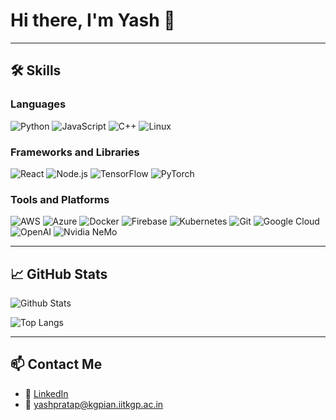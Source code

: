 # Hi there, I'm Yash 👋

---

## 🛠️ Skills

### Languages
![Python](https://img.shields.io/badge/-Python-3776AB?style=flat&logo=python&logoColor=white)
![JavaScript](https://img.shields.io/badge/-JavaScript-EDD222?style=flat&logo=javascript&logoColor=white)
![C++](https://img.shields.io/badge/-C++-00599C?style=flat&logo=cplusplus&logoColor=white)
![Linux](https://img.shields.io/badge/Linux-FCC624?style=flat&logo=linux&logoColor=black)

### Frameworks and Libraries
![React](https://img.shields.io/badge/-React-61DAFB?style=flat&logo=react&logoColor=white)
![Node.js](https://img.shields.io/badge/-Node.js-339933?style=flat&logo=node.js&logoColor=white)
![TensorFlow](https://img.shields.io/badge/-TensorFlow-FF6F00?style=flat&logo=tensorflow&logoColor=white)
![PyTorch](https://img.shields.io/badge/-PyTorch-EE4C2C?style=flat&logo=pytorch&logoColor=white)

### Tools and Platforms
![AWS](https://img.shields.io/badge/-AWS-232F3E?style=flat&logo=amazon-aws&logoColor=white)
![Azure](https://img.shields.io/badge/azure-%230072C6.svg?style=flat&logo=microsoftazure&logoColor=white)
![Docker](https://img.shields.io/badge/-Docker-2496ED?style=flat&logo=docker&logoColor=white)
![Firebase](https://img.shields.io/badge/firebase-ffcd34?style=flat&logo=firebase&logoColor=a08021)
![Kubernetes](https://img.shields.io/badge/-Kubernetes-326CE5?style=flat&logo=kubernetes&logoColor=white)
![Git](https://img.shields.io/badge/-Git-F05032?style=flat&logo=git&logoColor=white)
![Google Cloud](https://img.shields.io/badge/-Google%20Cloud-4285F4?style=flat&logo=google-cloud&logoColor=white)
![OpenAI](https://img.shields.io/badge/-OpenAI-412991?style=flat&logo=openai&logoColor=white)
![Nvidia NeMo](https://img.shields.io/badge/-Nvidia%20NeMo-76B900?style=flat&logo=nvidia&logoColor=white)

---

## 📈 GitHub Stats

![Github Stats](https://github-readme-stats-6e5r.vercel.app/api?username=pratapyash&show_icons=true&hide=stars&include_all_commits=true&count_private=true&role=OWNER,ORGANIZATION_MEMBER,COLLABORATOR&theme=radical)

![Top Langs](https://github-readme-stats.vercel.app/api/top-langs/?username=pratapyash&layout=compact&hide=jupyter%20notebook,c%2B%2B,HTML,CSS&count_private=true&role=OWNER,ORGANIZATION_MEMBER,COLLABORATOR&theme=radical)

---

## 📫 Contact Me

- 💼 [LinkedIn](https://www.linkedin.com/in/pratap-yash)
- 📧 yashpratap@kgpian.iitkgp.ac.in
